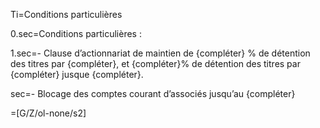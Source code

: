Ti=Conditions particulières

0.sec=Conditions particulières :

1.sec=- Clause d’actionnariat de maintien de {compléter} % de détention des titres par {compléter}, et {compléter}% de détention des titres par {compléter} jusque {compléter}.

sec=- Blocage des comptes courant d’associés jusqu’au {compléter}

=[G/Z/ol-none/s2]
